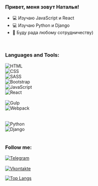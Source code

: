 


### Привет, меня зовут Наталья!  
<!-- - :high_brightness:    -->
- :computer: Изучаю JavaScript и React  
- :computer: Изучаю Python и Django
- :wave: Буду рада любому сотрудничеству)
<br>


### Languages and Tools:
![HTML](https://img.shields.io/badge/-HTML-1F2466?style=for-the-badge&logo=html5&logoColor=E74C3C)<br>
![CSS](https://img.shields.io/badge/-CSS-1F2466?style=for-the-badge&logo=css3&logoColor=3498DB)<br>
![SASS](https://img.shields.io/badge/-SASS-1F2466?style=for-the-badge&logo=sass&logoColor=A569BD)<br>
![Bootstrap](https://img.shields.io/badge/-Bootstrap-1F2466?style=for-the-badge&logo=bootstrap&logoColor=7531F9)<br>
![JavaScript](https://img.shields.io/badge/-JavaScript-1F2466?style=for-the-badge&logo=javascript&logoColor=F39C12 )<br>
![React](https://img.shields.io/badge/-React-1F2466?style=for-the-badge&logo=react&logoColor=00d8ff)<br>
<br>
![Gulp](https://img.shields.io/badge/-Gulp-1F2466?style=for-the-badge&logo=gulp&logoColor=C0392B)<br>
![Webpack](https://img.shields.io/badge/-Webpack-1F2466?style=for-the-badge&logo=webpack&logoColor=8FD6FB)<br>
<br>
<br>
![Python](https://img.shields.io/badge/-Python-1F2466?style=for-the-badge&logo=python&logoColor=FED548)<br>
![Django](https://img.shields.io/badge/-Django-1F2466?style=for-the-badge&logo=django&logoColor=166D4B)<br>
<br>

### Follow me:
[![Telegram](https://img.shields.io/badge/-Telegram/Natalya-1F2466?style=for-the-badge&logo=telegram&logoColor=2A59F8)](https://t.me/Nata_lya_n)<br>  
[![Vkontakte](https://img.shields.io/badge/-Vkontakte/Natalya-1F2466?style=for-the-badge&logo=vk&logoColor=2A59F8)](https://vk.com/id737577207)<br>  


[![Top Langs](https://github-readme-stats.vercel.app/api/top-langs/?username=Dv-nn&layout=compact&theme=radical&count_private)](https://github.com/anuraghazra/github-readme-stats)
